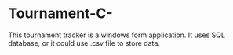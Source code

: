# Tournament-C-

This tournament tracker is a windows form application.
It uses SQL database, or it could use .csv file to store data.
